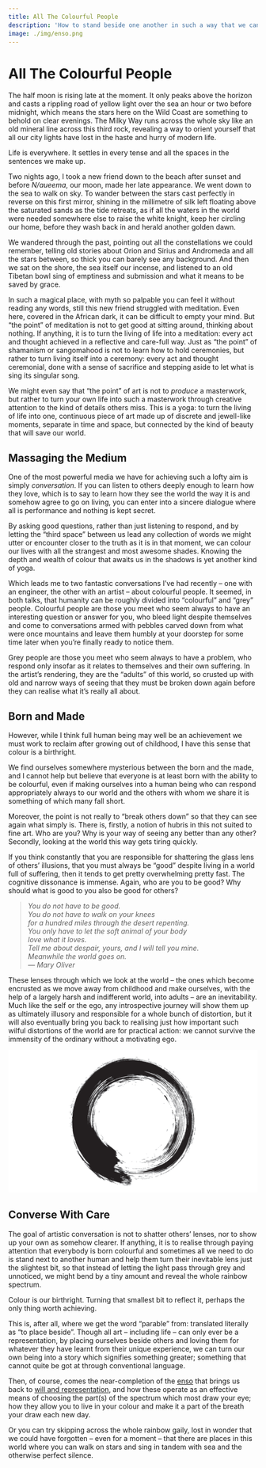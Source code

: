 ```yaml
---
title: All The Colourful People
description: 'How to stand beside one another in such a way that we can help the other turn to face the light in such a way that we refract it to produce the full rainbow spectrum.'
image: ./img/enso.png
---
```


# All The Colourful People

The half moon is rising late at the moment. It only peaks above the horizon and casts a rippling road of yellow light over the sea an hour or two before midnight, which means the stars here on the Wild Coast are something to behold on clear evenings. The Milky Way runs across the whole sky like an old mineral line across this third rock, revealing a way to orient yourself that all our city lights have lost in the haste and hurry of modern life.

Life is everywhere. It settles in every tense and all the spaces in the sentences we make up.

Two nights ago, I took a new friend down to the beach after sunset and before _N/aueema_, our moon, made her late appearance. We went down to the sea to walk on sky. To wander between the stars cast perfectly in reverse on this first mirror, shining in the millimetre of silk left floating above the saturated sands as the tide retreats, as if all the waters in the world were needed somewhere else to raise the white knight, keep her circling our home, before they wash back in and herald another golden dawn.

We wandered through the past, pointing out all the constellations we could remember, telling old stories about Orion and Sirius and Andromeda and all the stars between, so thick you can barely see any background. And then we sat on the shore, the sea itself our incense, and listened to an old Tibetan bowl sing of emptiness and submission and what it means to be saved by grace.

In such a magical place, with myth so palpable you can feel it without reading any words, still this new friend struggled with meditation. Even here, covered in the African dark, it can be difficult to empty your mind. But “the point” of meditation is not to get good at sitting around, thinking about nothing. If anything, it is to turn the living of life into a meditation: every act and thought achieved in a reflective and care-full way. Just as “the point” of shamanism or sangomahood is not to learn how to hold ceremonies, but rather to turn living itself into a ceremony: every act and thought ceremonial, done with a sense of sacrifice and stepping aside to let what is sing its singular song.

We might even say that “the point” of art is not to _produce_ a masterwork, but rather to turn your own life into such a masterwork through creative attention to the kind of details others miss. This is a yoga: to turn the living of life into one, continuous piece of art made up of discrete and jewell-like moments, separate in time and space, but connected by the kind of beauty that will save our world.

## Massaging the Medium

One of the most powerful media we have for achieving such a lofty aim is simply _conversation_. If you can listen to others deeply enough to learn how they love, which is to say to learn how they see the world the way it is and somehow agree to go on living, you can enter into a sincere dialogue where all is performance and nothing is kept secret.

By asking good questions, rather than just listening to respond, and by letting the “third space” between us lead any collection of words we might utter or encounter closer to the truth as it is in that moment, we can colour our lives with all the strangest and most awesome shades. Knowing the depth and wealth of colour that awaits us in the shadows is yet another kind of yoga.

Which leads me to two fantastic conversations I’ve had recently – one with an engineer, the other with an artist – about colourful people. It seemed, in both talks, that humanity can be roughly divided into “colourful” and “grey” people. Colourful people are those you meet who seem always to have an interesting question or answer for you, who bleed light despite themselves and come to conversations armed with pebbles carved down from what were once mountains and leave them humbly at your doorstep for some time later when you’re finally ready to notice them.

Grey people are those you meet who seem always to have a problem, who respond only insofar as it relates to themselves and their own suffering. In the artist’s rendering, they are the “adults” of this world, so crusted up with old and narrow ways of seeing that they must be broken down again before they can realise what it’s really all about.

## Born and Made

However, while I think full human being may well be an achievement we must work to reclaim after growing out of childhood, I have this sense that colour is a birthright.

We find ourselves somewhere mysterious between the born and the made, and I cannot help but believe that everyone is at least born with the ability to be colourful, even if making ourselves into a human being who can respond appropriately always to our world and the others with whom we share it is something of which many fall short.

Moreover, the point is not really to “break others down” so that they can see again what simply is. There is, firstly, a notion of hubris in this not suited to fine art. Who are you? Why is your way of seeing any better than any other? Secondly, looking at the world this way gets tiring quickly.

If you think constantly that you are responsible for shattering the glass lens of others’ illusions, that you must always be “good” despite living in a world full of suffering, then it tends to get pretty overwhelming pretty fast. The cognitive dissonance is immense. Again, who are you to be good? Why should what is good to you also be good for others?


> _You do not have to be good._  
> _You do not have to walk on your knees_  
> _for a hundred miles through the desert repenting._  
> _You only have to let the soft animal of your body_  
> _love what it loves._  
> _Tell me about despair, yours, and I will tell you mine._  
> _Meanwhile the world goes on._  
> _— Mary Oliver_

These lenses through which we look at the world – the ones which become encrusted as we move away from childhood and make ourselves, with the help of a largely harsh and indifferent world, into adults – are an inevitability. Much like the self or the ego, any introspective journey will show them up as ultimately illusory and responsible for a whole bunch of distortion, but it will also eventually bring you back to realising just how important such wilful distortions of the world are for practical action: we cannot survive the immensity of the ordinary without a motivating ego.

![The opening through which God escapes](./img/enso.png)

## Converse With Care

The goal of artistic conversation is not to shatter others’ lenses, nor to show up your own as somehow clearer. If anything, it is to realise through paying attention that everybody is born colourful and sometimes all we need to do is stand next to another human and help them turn their inevitable lens just the slightest bit, so that instead of letting the light pass through grey and unnoticed, we might bend by a tiny amount and reveal the whole rainbow spectrum.

Colour is our birthright. Turning that smallest bit to reflect it, perhaps the only thing worth achieving.

This is, after all, where we get the word “parable” from: translated literally as “to place beside”. Though all art – including life – can only ever be a representation, by placing ourselves beside others and loving them for whatever they have learnt from their unique experience, we can turn our own being into a story which signifies something greater; something that cannot quite be got at through conventional language.

Then, of course, comes the near-completion of the [enso](https://en.wikipedia.org/wiki/Ens%C5%8D) that brings us back to [will and representation](https://en.wikipedia.org/wiki/The_World_as_Will_and_Representation), and how these operate as an effective means of choosing the part(s) of the spectrum which most draw your eye; how they allow you to live in your colour and make it a part of the breath your draw each new day.

Or you can try skipping across the whole rainbow gaily, lost in wonder that we could have forgotten – even for a moment – that there are places in this world where you can walk on stars and sing in tandem with sea and the otherwise perfect silence.

